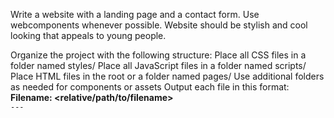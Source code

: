 Write a website with a landing page and a contact form.
Use webcomponents whenever possible.
Website should be stylish and cool looking that appeals to young people.

Organize the project with the following structure:
Place all CSS files in a folder named styles/
Place all JavaScript files in a folder named scripts/
Place HTML files in the root or a folder named pages/
Use additional folders as needed for components or assets
Output each file in this format: 
**Filename: <relative/path/to/filename>**
<code block with language> ---